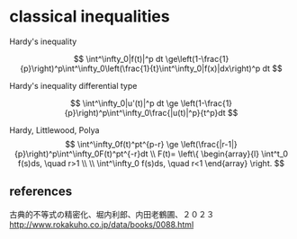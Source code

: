# classical inequalities

Hardy's inequality

$$
\int^\infty_0|f(t)|^p dt \ge\left(1-\frac{1}{p}\right)^p\int^\infty_0\left(\frac{1}{t}\int^\infty_0|f(x)|dx\right)^p dt
$$


Hardy's inequality differential type

$$
\int^\infty_0|u'(t)|^p dt \ge \left(1-\frac{1}{p}\right)^p\int^\infty_0\frac{|u(t)|^p}{t^p}dt
$$

Hardy, Littlewood, Polya
$$
\int^\infty_0f(t)^pt^{p-r} \ge \left(\frac{|r-1|}{p}\right)^p\int^\infty_0F(t)^pt^{-r}dt
\\
F(t)=
\left\{
\begin{array}{l}
\int^t_0 f(s)ds, \quad r>1 \\
\\
\int^\infty_0 f(s)ds, \quad r<1
\end{array}
\right.
$$

## references
古典的不等式の精密化、堀内利郎、内田老鶴圃、２０２３ 
http://www.rokakuho.co.jp/data/books/0088.html
